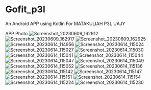 # Gofit_p3l

An Android APP using Kotlin For MATAKULIAH P3L UAJY

APP Photo
![Screenshot_20230609_162912](https://github.com/captbay/Gofit_p3l_android/assets/75372489/4f91db22-da28-403b-9447-50f3d023eb33)
![Screenshot_20230609_162917](https://github.com/captbay/Gofit_p3l_android/assets/75372489/cbaeb4b7-a63e-40cd-970c-5bb65f3f0c4d)
![Screenshot_20230609_162925](https://github.com/captbay/Gofit_p3l_android/assets/75372489/87de88d2-a4f4-4fae-8206-450a2f3dae8a)
![Screenshot_20230614_114956](https://github.com/captbay/Gofit_p3l_android/assets/75372489/2a05150e-1041-4991-bce4-c83fb213e02f)
![Screenshot_20230614_115024](https://github.com/captbay/Gofit_p3l_android/assets/75372489/3cad0fb0-b230-4ac6-b1b6-3734c3b47807)
![Screenshot_20230614_115027](https://github.com/captbay/Gofit_p3l_android/assets/75372489/55494bca-74a3-4eb4-8824-44fbc347721f)
![Screenshot_20230614_115030](https://github.com/captbay/Gofit_p3l_android/assets/75372489/d4da53f8-677a-41e2-adbd-fa58e585fb21)
![Screenshot_20230614_115041](https://github.com/captbay/Gofit_p3l_android/assets/75372489/af225680-a456-4f4b-9671-b716063e7808)
![Screenshot_20230614_115044](https://github.com/captbay/Gofit_p3l_android/assets/75372489/49e70c8b-8219-4f86-9656-55b7e008fd8a)
![Screenshot_20230614_115047](https://github.com/captbay/Gofit_p3l_android/assets/75372489/da1d234a-f8e2-4420-aa6e-02875fc6bb21)
![Screenshot_20230614_115049](https://github.com/captbay/Gofit_p3l_android/assets/75372489/ea73bba8-102b-4565-af2e-6c7589ef889f)
![Screenshot_20230614_115052](https://github.com/captbay/Gofit_p3l_android/assets/75372489/9cb49d58-497c-45a5-b2dc-c0a82425362a)
![Screenshot_20230614_115136](https://github.com/captbay/Gofit_p3l_android/assets/75372489/306182d6-8875-4571-9459-698370e855a6)
![Screenshot_20230614_115142](https://github.com/captbay/Gofit_p3l_android/assets/75372489/c5189595-1adc-40b0-a37a-c59c9dbb0bb1)
![Screenshot_20230614_115147](https://github.com/captbay/Gofit_p3l_android/assets/75372489/f080e36c-2871-4b50-9199-7612eb2bc76e)
![Screenshot_20230614_115151](https://github.com/captbay/Gofit_p3l_android/assets/75372489/1a9a5df2-63cc-4b86-92f0-70239f27e011)
![Screenshot_20230614_115154](https://github.com/captbay/Gofit_p3l_android/assets/75372489/acff9fb4-97b2-4bf8-af55-b022bfbca107)
![Screenshot_20230614_115224](https://github.com/captbay/Gofit_p3l_android/assets/75372489/094c4cf0-e6bc-4ff0-9ca4-16304ac1b522)
![Screenshot_20230614_115230](https://github.com/captbay/Gofit_p3l_android/assets/75372489/847e1cb2-4982-4c3b-94ac-5c2d30a99ef6)
